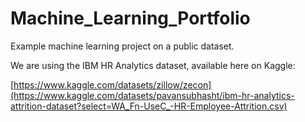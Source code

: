 # Machine_Learning_Portfolio
Example machine learning project on a public dataset.

We are using the IBM HR Analytics dataset, available here on Kaggle:

[https://www.kaggle.com/datasets/zillow/zecon](https://www.kaggle.com/datasets/pavansubhasht/ibm-hr-analytics-attrition-dataset?select=WA_Fn-UseC_-HR-Employee-Attrition.csv)

